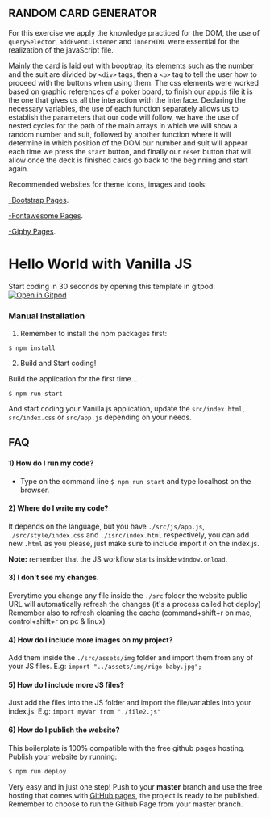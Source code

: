 ## RANDOM CARD GENERATOR

For this exercise we apply the knowledge practiced for the DOM,
the use of `querySelector`, `addEventListener` and `innerHTML` were essential for the realization of the javaScript file.

Mainly the card is laid out with booptrap, its elements such as the number and the suit are divided by `<div>` tags, then a `<p>` tag to tell the user how to proceed with the buttons when using them. The css elements were worked based on graphic references of a poker board, to finish our app.js file it is the one that gives us all the interaction with the interface. Declaring the necessary variables, the use of each function separately allows us to establish the parameters that our code will follow, we have the use of nested cycles for the path of the main arrays in which we
will show a random number and suit, followed by another function where it will determine in which position of the DOM our number and suit will appear each time we press the `start` button, and finally our `reset` button that will allow once the deck is finished cards go back to the beginning and start again.

Recommended websites for theme icons, images and tools:

[-Bootstrap Pages](https://getbootstrap.com/).

[-Fontawesome Pages](https://fontawesome.com/).

[-Giphy Pages](https://giphy.com/explore/gratis).

# Hello World with Vanilla JS

Start coding in 30 seconds by opening this template in gitpod:
[![Open in Gitpod](https://gitpod.io/button/open-in-gitpod.svg)](https://gitpod.io#https://github.com/4GeeksAcademy/vanillajs-hello.git)

### Manual Installation

1. Remember to install the npm packages first:

```
$ npm install
```

2. Build and Start coding!

Build the application for the first time...

```
$ npm run start
```

And start coding your Vanilla.js application, update the `src/index.html`, `src/index.css` or `src/app.js` depending on your needs.

## FAQ

#### 1) How do I run my code?

- Type on the command line `$ npm run start` and type localhost on the browser.

#### 2) Where do I write my code?

It depends on the language, but you have `./src/js/app.js`, `./src/style/index.css` and `./isrc/index.html` respectively, you can add new `.html` as you please, just make sure to include import it on the index.js.

**Note:** remember that the JS workflow starts inside `window.onload`.

#### 3) I don't see my changes.

Everytime you change any file inside the `./src` folder the website public URL will automatically refresh the changes (it's a process called hot deploy)
Remember also to refresh cleaning the cache (command+shift+r on mac, control+shift+r on pc & linux)

#### 4) How do I include more images on my project?

Add them inside the `./src/assets/img` folder and import them from any of your JS files. E.g: `import "../assets/img/rigo-baby.jpg";`

#### 5) How do I include more JS files?

Just add the files into the JS folder and import the file/variables into your index.js. E.g: `import myVar from "./file2.js"`

#### 6) How do I publish the website?

This boilerplate is 100% compatible with the free github pages hosting. Publish your website by running:

```sh
$ npm run deploy
```

Very easy and in just one step! Push to your **master** branch and use the free hosting that comes with [GitHub pages](https://help.github.com/articles/configuring-a-publishing-source-for-github-pages/#enabling-github-pages-to-publish-your-site-from-master-or-gh-pages), the project is ready to be published. Remember to choose to run the Github Page from your master branch.
